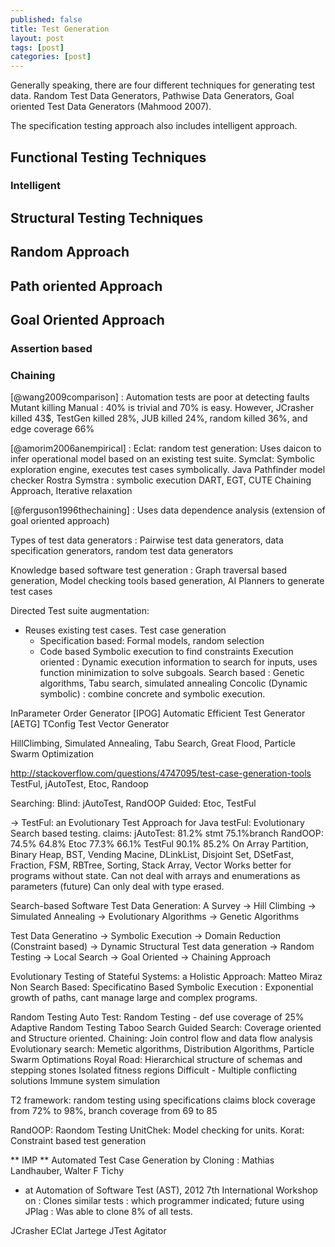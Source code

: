 ```yaml
---
published: false
title: Test Generation
layout: post
tags: [post]
categories: [post]
---
```


Generally speaking, there are four different techniques for generating test data.
Random Test Data Generators, Pathwise Data Generators, Goal oriented Test Data Generators (Mahmood 2007).

The specification testing approach also includes intelligent approach.


## Functional Testing Techniques

### Intelligent

## Structural Testing Techniques

## Random Approach

## Path oriented Approach

## Goal Oriented Approach

### Assertion based
### Chaining


[@wang2009comparison] : Automation tests are poor at detecting faults
Mutant killing Manual : 40% is trivial and 70% is easy.
However, JCrasher killed 43$, TestGen killed 28%, JUB killed 24%, random killed 36%, and edge coverage 66%

[@amorim2006anempirical] :
  Eclat: random test generation: Uses daicon to infer operational model based on an existing test suite.
  Symclat: Symbolic exploration engine, executes test cases symbolically.
  Java Pathfinder model checker
  Rostra
  Symstra : symbolic execution
  DART, EGT, CUTE
  Chaining Approach, Iterative relaxation

[@ferguson1996thechaining] : Uses data dependence analysis (extension of goal oriented approach)

Types of test data generators : Pairwise test data generators, data specification generators, random test data generators


Knowledge based software test generation :
  Graph traversal based generation, Model checking tools based generation, AI Planners to generate test cases

Directed Test suite augmentation:
  - Reuses existing test cases.
  Test case generation
    - Specification based: Formal models, random selection
    - Code based
        Symbolic execution to find constraints
        Execution oriented : Dynamic execution information to search for inputs, uses function minimization to solve subgoals.
        Search based :  Genetic algorithms, Tabu search, simulated annealing
        Concolic (Dynamic symbolic) : combine concrete and symbolic execution.

InParameter Order Generator [IPOG]
Automatic Efficient Test Generator [AETG]
TConfig
Test Vector Generator

HillClimbing, Simulated Annealing, Tabu Search, Great Flood, Particle Swarm Optimization

http://stackoverflow.com/questions/4747095/test-case-generation-tools
TestFul, jAutoTest, Etoc, Randoop

Searching:
  Blind:
    jAutoTest, RandOOP
  Guided:
    Etoc, TestFul

-> TestFul: an Evolutionary Test Approach for Java
testFul: Evolutionary Search based testing.
  claims:
    jAutoTest: 81.2% stmt 75.1%branch
    RandOOP:  74.5%       64.8%
    Etoc      77.3%       66.1%
    TestFul   90.1%       85.2%
On Array Partition, Binary Heap, BST, Vending Macine, DLinkList, Disjoint Set, DSetFast, Fraction, FSM, RBTree, Sorting, Stack Array, Vector
Works better for programs without state.
Can not deal with arrays and enumerations as parameters (future)
Can only deal with type erased.


Search-based Software Test Data Generation: A Survey
-> Hill Climbing
-> Simulated Annealing
-> Evolutionary Algorithms
-> Genetic Algorithms

Test Data Generatino
-> Symbolic Execution
-> Domain Reduction (Constraint based)
-> Dynamic Structural Test data generation
    -> Random Testing
    -> Local Search
    -> Goal Oriented
    -> Chaining Approach


Evolutionary Testing of Stateful Systems: a Holistic Approach: Matteo Miraz
Non Search Based:
  Specificatino Based
  Symbolic Execution : Exponential growth of paths, cant manage large and complex programs.

Random Testing
  Auto Test: Random Testing - def use coverage of 25%
  Adaptive Random Testing
  Taboo Search
Guided Search: Coverage oriented and Structure oriented.
  Chaining: Join control flow and data flow analysis
  Evolutionary search: Memetic algorithms, Distribution Algorithms, Particle Swarm Optimations
    Royal Road: Hierarchical structure of schemas and stepping stones
                Isolated fitness regions
                Difficult - Multiple conflicting solutions
  Immune system simulation


T2 framework: random testing using specifications
  claims block coverage from 72% to 98%, branch coverage from 69 to 85

RandOOP: Raondom Testing
UnitChek: Model checking for units.
Korat: Constraint based test generation

** IMP **
Automated Test Case Generation by Cloning : Mathias Landhauber, Walter F Tichy
  - at Automation of Software Test (AST), 2012 7th International Workshop on
: Clones similar tests : which programmer indicated; future using JPlag
: Was able to clone 8% of all tests.



JCrasher
EClat
Jartege
JTest
Agitator
